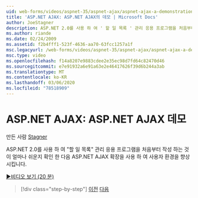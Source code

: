 ```yaml
---
uid: web-forms/videos/aspnet-35/aspnet-ajax/aspnet-ajax-a-demonstration-of-aspnet-ajax
title: 'ASP.NET AJAX: ASP.NET AJAX의 데모 | Microsoft Docs'
author: JoeStagner
description: ASP.NET 2.0를 사용 하 여 ' 할 일 목록 ' 관리 응용 프로그램을 처음부터 작성 하는 것이 얼마나 쉬운지 확인 한 다음 ASP.NET AJAX를 사용 하 여 사용자 환경을 개선 합니다.
ms.author: riande
ms.date: 02/24/2009
ms.assetid: f2b4fff1-523f-4636-aa70-63fcc1257a1f
msc.legacyurl: /web-forms/videos/aspnet-35/aspnet-ajax/aspnet-ajax-a-demonstration-of-aspnet-ajax
msc.type: video
ms.openlocfilehash: f14a8207e9883cdee2e35ec98d7fd64c82470d46
ms.sourcegitcommit: e7e91932a6e91a63e2e46417626f39d6b244a3ab
ms.translationtype: MT
ms.contentlocale: ko-KR
ms.lasthandoff: 03/06/2020
ms.locfileid: "78518909"
---
```

# <a name="aspnet-ajax-a-demonstration-of-aspnet-ajax"></a>ASP.NET AJAX: ASP.NET AJAX 데모

만든 사람 [Stagner](https://github.com/JoeStagner)

ASP.NET 2.0를 사용 하 여 "할 일 목록" 관리 응용 프로그램을 처음부터 작성 하는 것이 얼마나 쉬운지 확인 한 다음 ASP.NET AJAX 확장을 사용 하 여 사용자 환경을 향상 시킵니다.

[&#9654;비디오 보기 (20 분)](https://channel9.msdn.com/Blogs/ASP-NET-Site-Videos/aspnet-ajax-a-demonstration-of-aspnet-ajax)

> [!div class="step-by-step"]
> [이전](creating-and-using-an-ajax-enabled-web-service-in-a-web-site.md)
> [다음](adonet-data-services-with-aspnet-ajax-support.md)

